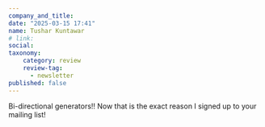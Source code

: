 ```yaml
---
company_and_title: 
date: "2025-03-15 17:41"
name: Tushar Kuntawar
# link:
social: 
taxonomy:
    category: review
    review-tag:
      - newsletter
published: false
---
```


Bi-directional generators!! Now that is the exact reason I signed up to your mailing list!
